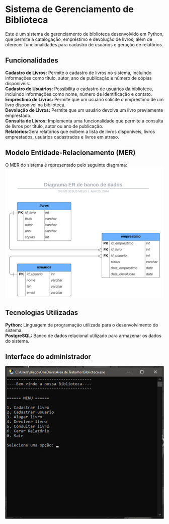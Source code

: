 # Sistema de Gerenciamento de Biblioteca
Este é um sistema de gerenciamento de biblioteca desenvolvido em Python, que permite a catalogação, empréstimo e devolução de livros, além de oferecer funcionalidades para cadastro de usuários e geração de relatórios.


## Funcionalidades
<b>Cadastro de Livros:</b> Permite o cadastro de livros no sistema, incluindo informações como título, autor, ano de publicação e número de cópias disponíveis.<br>
<b>Cadastro de Usuários:</b> Possibilita o cadastro de usuários da biblioteca, incluindo informações como nome, número de identificação e contato.<br>
<b>Empréstimo de Livros:</b> Permite que um usuário solicite o empréstimo de um livro disponível na biblioteca.<br>
<b>Devolução de Livros:</b> Permite que um usuário devolva um livro previamente emprestado.<br>
<b>Consulta de Livros:</b> Implementa uma funcionalidade que permite a consulta de livros por título, autor ou ano de publicação.<br>
<b>Relatórios:</b>Gera relatórios que exibem a lista de livros disponíveis, livros emprestados, usuários cadastrados e livros em atraso.<br>

## Modelo Entidade-Relacionamento (MER)
O MER do sistema é representado pelo seguinte diagrama:
![WEB](https://github.com/diego105xz/RepositorioImg/blob/main/biblioteca_mer.png)

## Tecnologias Utilizadas
<b>Python:</b> Linguagem de programação utilizada para o desenvolvimento do sistema.<br>
<b>PostgreSQL:</b> Banco de dados relacional utilizado para armazenar os dados do sistema.

## Interface do administrador
![WEB](https://github.com/diego105xz/RepositorioImg/blob/main/Biblioteca_Interface.png)
